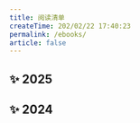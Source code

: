 ```yaml
---
title: 阅读清单
createTime: 202/02/22 17:40:23
permalink: /ebooks/
article: false
---
```


## ✨ 2025

<CardGrid cols="3">
  <ImageCard
    image="https://upyun-oss.mu00.cn/2025/04/21/1745236536860.png"
    title="保重"
    description="讲述那些凡人微光、烟火凡间。工人的女儿、唱歌最好的女科学家、独臂少年与盲人弟弟、神奇的一家人与传奇的忘年交……小蓝书系列七本书自此收官，有些故事还没讲完那就算了吧。世间没有不散的相伴，不必遗憾小蓝书的完结。"
    href="https://book.douban.com/subject/36081728/"
    author="大冰"
    date="2025/04/21"
  />
  <ImageCard
    image="https://upyun-oss.mu00.cn/2025/04/19/1745058755488.jpg"
    title="所有失去的，终将以另一种方式归来"
    description="这世上从来没有白费的努力，也没有碰巧的成功。你要相信，自己付出之后必有回报。"
    href="/"
    author="张敏"
    date="2025/02/01"
  />
  <ImageCard
    image="https://upyun-oss.mu00.cn/2025/04/19/1745033395008.jpg"
    title="没有在成长中跌倒过的人，不足以谈人生"
    description="人生就要边走边悟，边悟边走；这场旅行，让人期待的并不是目的地，而是沿途的风景"
    href="https://book.douban.com/subject/30523937/"
    author="陈西"
    date="2025/01/01"
  />
</CardGrid>

## ✨ 2024

<CardGrid cols="3">
  <ImageCard
      image="https://upyun-oss.mu00.cn/202406291653868.png"
      title="做自己的心理医生"
      description="每个人都是自己的心理医生；认识自我、激发内心深处的自愈力；让貌似正常心有小恙的人自愈并改变。"
      href="/"
      author="筱泓"
      date="2024/12/17"
  />
  <ImageCard
      image="https://upyun-oss.mu00.cn/202406291653009.png"
      title="笔记的方法"
      description="如果你感觉自己明明很努力，却进步有限，面对层出不穷的新知识、新概念，不知道到底该学什么，收藏了许多文章，记了很多笔记，却想不起、也用不上，读过一些“知识管理”“第二大脑”的文章，却不知道怎么做，这本书就是为你而写。"
      href="https://book.douban.com/subject/36615020/"
      author="刘少楠"
      date="2024/11/17"
  />
  <ImageCard
      image="https://upyun-oss.mu00.cn/20241217152922361.jpg"
      title="每一天梦想练习"
      description="90后畅销书作家另维的一本实用励志故事书。书里写了许多和你我一样平凡的年轻人，原本大家起点都一样，几年过去，有的人活成了大多数人的梦想，有的蹉跎了岁月。另维作为旁观者，见证了这些年轻人是怎样因为对待每一天的不同态度而走上了不同的人生道路。她把其中的秘密总结出来，献给处在迷茫、焦虑中的你。"
      href="https://book.douban.com/subject/30209866/"
      author="另维"
      date="2024/10/17"
  />
  <ImageCard
      image="https://upyun-oss.mu00.cn/202408052027105.webp"
      title="所有的为时已晚，其实都是恰逢其时"
      description="想到就去做，因为那就是最好的开始。"
      href="/"
      author="文德"
      date="2024/09/17"
  />
  <ImageCard
      image="https://upyun-oss.mu00.cn/20241218130428711.jpg"
      title="跟任何人聊得来"
      description="打破沉默和尴尬的局面，讲透搭话和接话的精髓，掌握高效能人士的谈话得分术，想认识谁就认识谁"
      href="https://book.douban.com/subject/34647520/"
      author="刘文华"
      date="2024/08/17"
  />
  <ImageCard
      image="https://upyun-oss.mu00.cn/202408122100686.webp"
      title="基层女性"
      description="作为一个网红和一位基层女性代表，她正在做着一件渺小又伟大的事——替那些失语的基层女性发声。"
      href="https://book.douban.com/subject/35532047/"
      author="王慧玲"
      date="2024/07/17"
  />
  <ImageCard
      image="https://upyun-oss.mu00.cn/20241218130620131.jpg"
      title="人间值得：以自己喜欢的方式过一生"
      description="苏格拉底曾说：“人生就是一次无法重复的选择。”每个人都会面临来自生活、工作和社会的各种各样的压力与问题，就算生活中有太多的失望，也希望你能试着接受，并且学着不为难自己。本书从自我、梦想、爱情、幸福、苦难等方面探讨了这一人生的终极问题，帮助读者走过人生泥泞的时期，让他们在认清生活真相后，仍然有热爱生活的勇气。书中娓娓道来的讲述，总有一句令你豁然开朗，消解心头烦忧，感受生命的力量，让你意识到“这是你自己的人生”，只要活出自己，就会发现“人间值得”，未来岁月漫长，依旧值得期待。"
      href="https://book.douban.com/subject/35403129/"
      author="茗溪"
      date="2024/06/17"
  />
  <ImageCard
      image="https://upyun-oss.mu00.cn/20241218133629584.jpg"
      title="所有的努力，只为遇见更好的自己"
      description="更好的自己，意味足够强大和淡定，足以掌握工作。生活和幸福"
      href="https://book.douban.com/subject/34937704/"
      author="李旭影"
      date="2024/05/17"
  />
  <ImageCard
      image="https://upyun-oss.mu00.cn/20241218141452220.png"
      title="以自己喜欢的方式过一生"
      description="在暗涌连连的生活里，这样走着，一直走到心里最想去的地方，很多人和事在时光里留下痕迹，这样真好。若真有所谓的死而无憾，这就是了。"
      href="/"
      author="谭慧"
      date="2024/04/17"
  />
</CardGrid>
